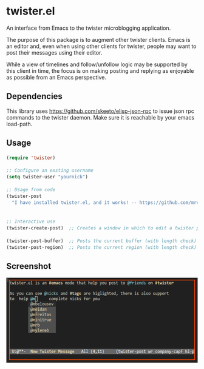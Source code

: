 twister.el
==========

An interface from Emacs to the twister microblogging application.

The purpose of this package is to augment other twister clients. Emacs
is an editor and, even when using other clients for twister, people
may want to post their messages using their editor.

While a view of timelines and follow/unfollow logic may be supported
by this client in time, the focus is on making posting and replying as
enjoyable as possible from an Emacs perspective.

Dependencies
------------

This library uses https://github.com/skeeto/elisp-json-rpc to issue
json rpc commands to the twister daemon. Make sure it is reachable by
your emacs load-path.


Usage
-----

```el
(require 'twister)

;; Configure an exsting username
(setq twister-user "yournick")

;; Usage from code
(twister-post
  "I have installed twister.el, and it works! -- https://github.com/mrvdb/twister.el  #emacs #twister")


;; Interactive use
(twister-create-post)  ;; Creates a window in which to edit a twister post C-c C-c posts it

(twister-post-buffer)  ;; Posts the current buffer (with length check) to twister
(twister-post-region)  ;; Posts the current region (with length check) to twister
```

Screenshot
----------

![](images/screenshot.png?raw=true)

